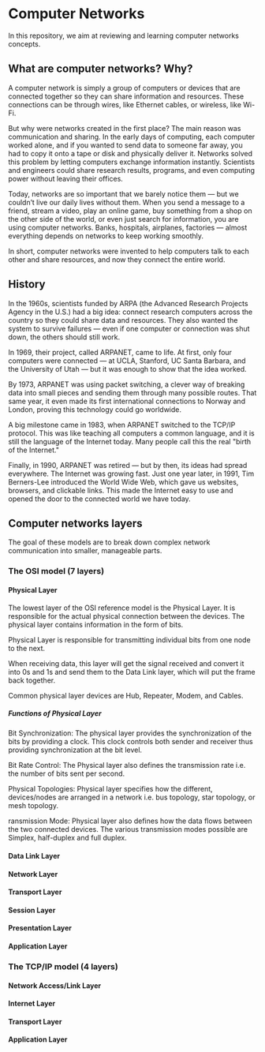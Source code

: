 # Computer Networks

In this repository, we aim at reviewing and learning computer networks concepts.

## What are computer networks? Why?

A computer network is simply a group of computers or devices that are connected together so they can share information and resources. These connections can be through wires, like Ethernet cables, or wireless, like Wi-Fi.

But why were networks created in the first place?
The main reason was communication and sharing. In the early days of computing, each computer worked alone, and if you wanted to send data to someone far away, you had to copy it onto a tape or disk and physically deliver it. Networks solved this problem by letting computers exchange information instantly. Scientists and engineers could share research results, programs, and even computing power without leaving their offices.

Today, networks are so important that we barely notice them — but we couldn’t live our daily lives without them. When you send a message to a friend, stream a video, play an online game, buy something from a shop on the other side of the world, or even just search for information, you are using computer networks. Banks, hospitals, airplanes, factories — almost everything depends on networks to keep working smoothly.

In short, computer networks were invented to help computers talk to each other and share resources, and now they connect the entire world.



## History
In the 1960s, scientists funded by ARPA (the Advanced Research Projects Agency in the U.S.) had a big idea: connect research computers across the country so they could share data and resources. They also wanted the system to survive failures — even if one computer or connection was shut down, the others should still work.

In 1969, their project, called ARPANET, came to life. At first, only four computers were connected — at UCLA, Stanford, UC Santa Barbara, and the University of Utah — but it was enough to show that the idea worked.

By 1973, ARPANET was using packet switching, a clever way of breaking data into small pieces and sending them through many possible routes. That same year, it even made its first international connections to Norway and London, proving this technology could go worldwide.

A big milestone came in 1983, when ARPANET switched to the TCP/IP protocol. This was like teaching all computers a common language, and it is still the language of the Internet today. Many people call this the real "birth of the Internet."

Finally, in 1990, ARPANET was retired — but by then, its ideas had spread everywhere. The Internet was growing fast. Just one year later, in 1991, Tim Berners-Lee introduced the World Wide Web, which gave us websites, browsers, and clickable links. This made the Internet easy to use and opened the door to the connected world we have today.


## Computer networks layers
The goal of these models are to break down complex network communication into smaller, manageable parts.




### The OSI model (7 layers)

#### Physical Layer
The lowest layer of the OSI reference model is the Physical Layer. It is responsible for the actual physical connection between the devices. The physical layer contains information in the form of bits.

Physical Layer is responsible for transmitting individual bits from one node to the next.

When receiving data, this layer will get the signal received and convert it into 0s and 1s and send them to the Data Link layer, which will put the frame back together.

Common physical layer devices are Hub, Repeater, Modem, and Cables.
##### Functions of Physical Layer
Bit Synchronization: The physical layer provides the synchronization of the bits by providing a clock. This clock controls both sender and receiver thus providing synchronization at the bit level.

Bit Rate Control: The Physical layer also defines the transmission rate i.e. the number of bits sent per second.

Physical Topologies: Physical layer specifies how the different, devices/nodes are arranged in a network i.e. bus topology, star topology, or mesh topology.

ransmission Mode: Physical layer also defines how the data flows between the two connected devices. The various transmission modes possible are Simplex, half-duplex and full duplex.

#### Data Link Layer


#### Network Layer


#### Transport Layer


#### Session Layer


#### Presentation Layer


#### Application Layer




### The TCP/IP model (4 layers)
#### Network Access/Link Layer
#### Internet Layer
#### Transport Layer
#### Application Layer
